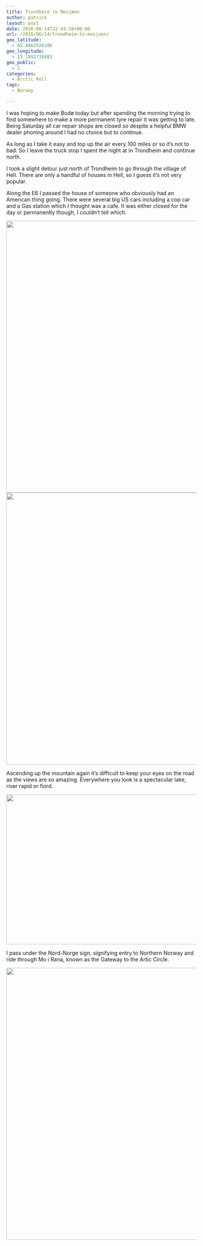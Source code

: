 ```yaml
---
title: Trondheim to Mosjøen
author: patrick
layout: post
date: 2016-06-14T22:43:18+00:00
url: /2016/06/14/trondheim-to-mosjoen/
geo_latitude:
  - 65.8462926106
geo_longitude:
  - 13.1992718483
geo_public:
  - 1
categories:
  - Arctic Roll
tags:
  - Norway

---
```

I was hoping to make Bodø today but after spending the morning trying to find somewhere to make a more permanent tyre repair it was getting to late. Being Saturday all car repair shops are closed so despite a helpful BMW dealer phoning around I had no choice but to continue.&nbsp;

As long as I take it easy and top up the air every 100 miles or so it&#8217;s not to bad. So I leave the truck stop I spent the night at in Trondheim and continue north.&nbsp;

I took a slight detour just north of Trondheim to go through the village of Hell. There are only a handful of houses in Hell, so I guess it&#8217;s not very popular.&nbsp;

Along the E6 I passed the house of someone who obviously had an American thing going. There were several big US cars including a cop car and a Gas station which I thought was a cafe. It was either closed for the day or permanently though, I couldn&#8217;t tell which.&nbsp;

[<img src="http://localhost/wordpress/wp-content/uploads/2016/06/img_2710.jpg" alt="" width="960" height="720" class="alignnone size-full wp-image-471" srcset="http://localhost/wordpress/wp-content/uploads/2016/06/img_2710.jpg 960w, http://localhost/wordpress/wp-content/uploads/2016/06/img_2710-300x225.jpg 300w, http://localhost/wordpress/wp-content/uploads/2016/06/img_2710-768x576.jpg 768w" sizes="(max-width: 709px) 85vw, (max-width: 909px) 67vw, (max-width: 1362px) 62vw, 840px" />][1][<img src="http://localhost/wordpress/wp-content/uploads/2016/06/img_2711.jpg" alt="" width="960" height="720" class="alignnone size-full wp-image-472" srcset="http://localhost/wordpress/wp-content/uploads/2016/06/img_2711.jpg 960w, http://localhost/wordpress/wp-content/uploads/2016/06/img_2711-300x225.jpg 300w, http://localhost/wordpress/wp-content/uploads/2016/06/img_2711-768x576.jpg 768w" sizes="(max-width: 709px) 85vw, (max-width: 909px) 67vw, (max-width: 1362px) 62vw, 840px" />][2]

Ascending up the mountain again it&#8217;s difficult to keep your eyes on the road as the views are so amazing. Everywhere you look is a spectacular lake, river rapid or fiord.&nbsp;

[<img src="http://localhost/wordpress/wp-content/uploads/2016/06/img_2712.jpg" alt="" width="960" height="397" class="alignnone size-full wp-image-474" srcset="http://localhost/wordpress/wp-content/uploads/2016/06/img_2712.jpg 960w, http://localhost/wordpress/wp-content/uploads/2016/06/img_2712-300x124.jpg 300w, http://localhost/wordpress/wp-content/uploads/2016/06/img_2712-768x318.jpg 768w" sizes="(max-width: 709px) 85vw, (max-width: 909px) 67vw, (max-width: 1362px) 62vw, 840px" />][3]

I pass under the Nord-Norge sign, signifying entry to Northern Norway and ride through Mo i Rana, known as the Gateway to the Artic Circle.&nbsp;

[<img src="http://localhost/wordpress/wp-content/uploads/2016/06/img_2713.jpg" alt="" width="960" height="720" class="alignnone size-full wp-image-476" srcset="http://localhost/wordpress/wp-content/uploads/2016/06/img_2713.jpg 960w, http://localhost/wordpress/wp-content/uploads/2016/06/img_2713-300x225.jpg 300w, http://localhost/wordpress/wp-content/uploads/2016/06/img_2713-768x576.jpg 768w" sizes="(max-width: 709px) 85vw, (max-width: 909px) 67vw, (max-width: 1362px) 62vw, 840px" />][4]

 [1]: http://localhost/wordpress/wp-content/uploads/2016/06/img_2710.jpg
 [2]: http://localhost/wordpress/wp-content/uploads/2016/06/img_2711.jpg
 [3]: http://localhost/wordpress/wp-content/uploads/2016/06/img_2712.jpg
 [4]: http://localhost/wordpress/wp-content/uploads/2016/06/img_2713.jpg